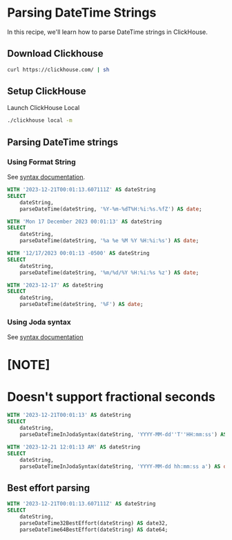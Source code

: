 # Parsing DateTime Strings

In this recipe, we'll learn how to parse DateTime strings in ClickHouse.

## Download Clickhouse

```bash
curl https://clickhouse.com/ | sh
```

## Setup ClickHouse

Launch ClickHouse Local

```bash
./clickhouse local -m
```

## Parsing DateTime strings

### Using Format String

See [syntax documentation](https://clickhouse.com/docs/en/sql-reference/functions/date-time-functions#formatDateTime).

```sql
WITH '2023-12-21T00:01:13.607111Z' AS dateString
SELECT
    dateString,
    parseDateTime(dateString, '%Y-%m-%dT%H:%i:%s.%fZ') AS date;
```

```sql
WITH 'Mon 17 December 2023 00:01:13' AS dateString
SELECT
    dateString,
    parseDateTime(dateString, '%a %e %M %Y %H:%i:%s') AS date;
```

```sql
WITH '12/17/2023 00:01:13 -0500' AS dateString
SELECT
    dateString,
    parseDateTime(dateString, '%m/%d/%Y %H:%i:%s %z') AS date;
```

```sql
WITH '2023-12-17' AS dateString
SELECT
    dateString,
    parseDateTime(dateString, '%F') AS date;
```

### Using Joda syntax

See [syntax documentation](https://joda-time.sourceforge.net/apidocs/org/joda/time/format/DateTimeFormat.html)

[NOTE]
====
Doesn't support fractional seconds
====

```sql
WITH '2023-12-21T00:01:13' AS dateString
SELECT
    dateString,
    parseDateTimeInJodaSyntax(dateString, 'YYYY-MM-dd''T''HH:mm:ss') AS date;
```

```sql
WITH '2023-12-21 12:01:13 AM' AS dateString
SELECT
    dateString,
    parseDateTimeInJodaSyntax(dateString, 'YYYY-MM-dd hh:mm:ss a') AS date;
```

## Best effort parsing

```sql
WITH '2023-12-21T00:01:13.607111Z' AS dateString
SELECT
    dateString,
    parseDateTime32BestEffort(dateString) AS date32,
    parseDateTime64BestEffort(dateString) AS date64;
```

